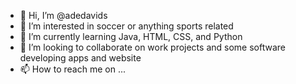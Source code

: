 - 👋 Hi, I’m @adedavids
- 👀 I’m interested in soccer or anything sports related
- 🌱 I’m currently learning Java, HTML, CSS, and Python
- 💞️ I’m looking to collaborate on work projects and some software developing apps and website
- 📫 How to reach me on ...

<!---
adedavids/adedavids is a ✨ special ✨ repository because its `README.md` (this file) appears on your GitHub profile.
You can click the Preview link to take a look at your changes.
--->
